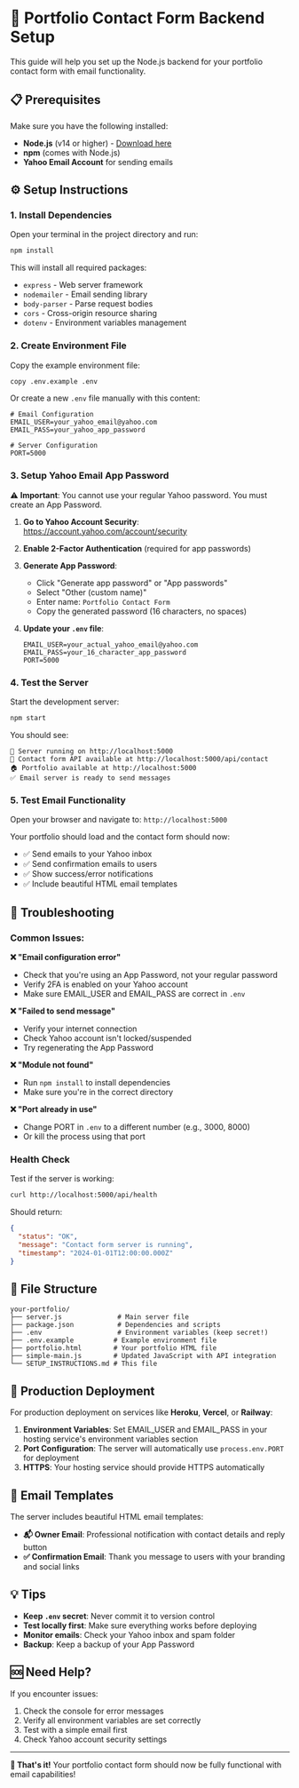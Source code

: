 # 🚀 Portfolio Contact Form Backend Setup

This guide will help you set up the Node.js backend for your portfolio contact form with email functionality.

## 📋 Prerequisites

Make sure you have the following installed:
- **Node.js** (v14 or higher) - [Download here](https://nodejs.org/)
- **npm** (comes with Node.js)
- **Yahoo Email Account** for sending emails

## ⚙️ Setup Instructions

### 1. **Install Dependencies**

Open your terminal in the project directory and run:

```bash
npm install
```

This will install all required packages:
- `express` - Web server framework
- `nodemailer` - Email sending library
- `body-parser` - Parse request bodies  
- `cors` - Cross-origin resource sharing
- `dotenv` - Environment variables management

### 2. **Create Environment File**

Copy the example environment file:

```bash
copy .env.example .env
```

Or create a new `.env` file manually with this content:

```env
# Email Configuration
EMAIL_USER=your_yahoo_email@yahoo.com
EMAIL_PASS=your_yahoo_app_password

# Server Configuration
PORT=5000
```

### 3. **Setup Yahoo Email App Password**

⚠️ **Important**: You cannot use your regular Yahoo password. You must create an App Password.

1. **Go to Yahoo Account Security**: https://account.yahoo.com/account/security
2. **Enable 2-Factor Authentication** (required for app passwords)
3. **Generate App Password**:
   - Click "Generate app password" or "App passwords"
   - Select "Other (custom name)"
   - Enter name: `Portfolio Contact Form`
   - Copy the generated password (16 characters, no spaces)

4. **Update your `.env` file**:
   ```env
   EMAIL_USER=your_actual_yahoo_email@yahoo.com
   EMAIL_PASS=your_16_character_app_password
   PORT=5000
   ```

### 4. **Test the Server**

Start the development server:

```bash
npm start
```

You should see:
```
🚀 Server running on http://localhost:5000
📧 Contact form API available at http://localhost:5000/api/contact
🏠 Portfolio available at http://localhost:5000
✅ Email server is ready to send messages
```

### 5. **Test Email Functionality**

Open your browser and navigate to: `http://localhost:5000`

Your portfolio should load and the contact form should now:
- ✅ Send emails to your Yahoo inbox
- ✅ Send confirmation emails to users
- ✅ Show success/error notifications
- ✅ Include beautiful HTML email templates

## 🐛 Troubleshooting

### Common Issues:

**❌ "Email configuration error"**
- Check that you're using an App Password, not your regular password
- Verify 2FA is enabled on your Yahoo account
- Make sure EMAIL_USER and EMAIL_PASS are correct in `.env`

**❌ "Failed to send message"**
- Verify your internet connection
- Check Yahoo account isn't locked/suspended
- Try regenerating the App Password

**❌ "Module not found"**
- Run `npm install` to install dependencies
- Make sure you're in the correct directory

**❌ "Port already in use"**
- Change PORT in `.env` to a different number (e.g., 3000, 8000)
- Or kill the process using that port

### Health Check

Test if the server is working:
```bash
curl http://localhost:5000/api/health
```

Should return:
```json
{
  "status": "OK", 
  "message": "Contact form server is running",
  "timestamp": "2024-01-01T12:00:00.000Z"
}
```

## 📁 File Structure

```
your-portfolio/
├── server.js              # Main server file
├── package.json           # Dependencies and scripts
├── .env                   # Environment variables (keep secret!)
├── .env.example          # Example environment file
├── portfolio.html        # Your portfolio HTML file
├── simple-main.js        # Updated JavaScript with API integration
└── SETUP_INSTRUCTIONS.md # This file
```

## 🚀 Production Deployment

For production deployment on services like **Heroku**, **Vercel**, or **Railway**:

1. **Environment Variables**: Set EMAIL_USER and EMAIL_PASS in your hosting service's environment variables section
2. **Port Configuration**: The server will automatically use `process.env.PORT` for deployment
3. **HTTPS**: Your hosting service should provide HTTPS automatically

## 📧 Email Templates

The server includes beautiful HTML email templates:

- **📬 Owner Email**: Professional notification with contact details and reply button
- **✅ Confirmation Email**: Thank you message to users with your branding and social links

## 💡 Tips

- **Keep `.env` secret**: Never commit it to version control
- **Test locally first**: Make sure everything works before deploying
- **Monitor emails**: Check your Yahoo inbox and spam folder
- **Backup**: Keep a backup of your App Password

## 🆘 Need Help?

If you encounter issues:

1. Check the console for error messages
2. Verify all environment variables are set correctly
3. Test with a simple email first
4. Check Yahoo account security settings

---

**🎉 That's it!** Your portfolio contact form should now be fully functional with email capabilities!